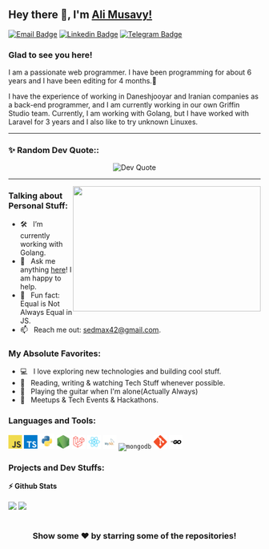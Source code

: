 ## Hey there 👋, I'm [Ali Musavy!](https://github.com/iampavangandhi/)

[![Email Badge](https://img.shields.io/badge/-gmail-c71610?style=flat-square&logo=gmail&logoColor=white)](mailto:sedmax42@gmail.com)
[![Linkedin Badge](https://img.shields.io/badge/-LinkedIn-0e76a8?style=flat-square&logo=Linkedin&logoColor=white)](https://linkedin.com/in/sedmax)
[![Telegram Badge](https://img.shields.io/badge/-telegram-24A1DE?style=flat-square&logo=telegram&logoColor=white)](https://t.me/sedmax42)

### Glad to see you here! 
I am a passionate web programmer. I have been programming for about 6 years and I have been editing for 4 months.🚀

I have the experience of working in Daneshjooyar and Iranian companies as a back-end programmer, and I am currently working in our own Griffin Studio team.
Currently, I am working with Golang, but I have worked with Laravel for 3 years and I also like to try unknown Linuxes.

<hr>
<h3 align="left">✨ Random Dev Quote::</h3>
<p align="center">
  <img src="https://quotes-github-readme.vercel.app/api?type=horizontal&theme=dark" alt="Dev Quote" />
</p>
<hr>

<img align="right" height="250" width="375" alt="" src="https://i.gifer.com/KC20.gif" />

### Talking about Personal Stuff:

- 🛠 &nbsp; I’m currently working with Golang.
- 💬 &nbsp; Ask me anything [here](https://t.me/sedmax42)! I am happy to help.
- 👾 &nbsp; Fun fact: Equal is Not Always Equal in JS.
- 📫 &nbsp; Reach me out: sedmax42@gmail.com.

### My Absolute Favorites:

- 💻 &nbsp; I love exploring new technologies and building cool stuff.
- 📰 &nbsp; Reading, writing & watching Tech Stuff whenever possible.
- 🎸 &nbsp; Playing the guitar when I'm alone(Actually Always)
- 🍕 &nbsp; Meetups & Tech Events & Hackathons.

### Languages and Tools:

<code><img height="27" src="https://raw.githubusercontent.com/github/explore/80688e429a7d4ef2fca1e82350fe8e3517d3494d/topics/javascript/javascript.png" alt="javascript"></code>
<code><img height="27" src="https://raw.githubusercontent.com/github/explore/80688e429a7d4ef2fca1e82350fe8e3517d3494d/topics/typescript/typescript.png" alt="typescript"></code>
<code><img height="30" src="https://raw.githubusercontent.com/github/explore/80688e429a7d4ef2fca1e82350fe8e3517d3494d/topics/python/python.png" alt="python"></code>
<code><img height="27" src="https://raw.githubusercontent.com/github/explore/80688e429a7d4ef2fca1e82350fe8e3517d3494d/topics/nodejs/nodejs.png" alt="nodejs"></code>
<code><img height="27" src="https://raw.githubusercontent.com/github/explore/80688e429a7d4ef2fca1e82350fe8e3517d3494d/topics/laravel/laravel.png" alt="aws"></code>
<code><img height="27" src="https://raw.githubusercontent.com/github/explore/80688e429a7d4ef2fca1e82350fe8e3517d3494d/topics/react/react.png" alt="react"></code>
<code><img height="27" src="https://raw.githubusercontent.com/github/explore/80688e429a7d4ef2fca1e82350fe8e3517d3494d/topics/mysql/mysql.png" alt="sql"></code>
<code><img height="27" src="https://encrypted-tbn0.gstatic.com/images?q=tbn%3AANd9GcSTTzPAw-55ssm1Im594xYZ9eRQu2JylrkYLg&usqp=CAU" alt="mongodb"></code>
<code><img height="27" src="https://raw.githubusercontent.com/devicons/devicon/master/icons/git/git-original.svg" alt="git"></code>
<code><img height="27" src="https://raw.githubusercontent.com/github/explore/80688e429a7d4ef2fca1e82350fe8e3517d3494d/topics/go/go.png" alt="golang"></code>

### Projects and Dev Stuffs:


  <summary><b>⚡ Github Stats</b></summary>

  <br />
  <img height="180em" src="https://github-readme-stats.vercel.app/api?username=sedmax-dev&show_icons=true&hide_border=true&&count_private=true&include_all_commits=true" />
  <img height="180em" src="https://github-readme-stats.vercel.app/api/top-langs/?username=sedmax-dev&exclude_repo=KNN-Image-Classification&show_icons=true&hide_border=true&layout=compact&langs_count=8"/>

#

<div align="center">

### Show some ❤️ by starring some of the repositories!

</div>
